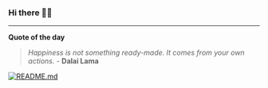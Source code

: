 ### Hi there 👋🏻


---

**Quote of the day**

> *Happiness is not something ready-made. It comes from your own actions.* - **Dalai Lama** 

[![README.md](https://github.com/marcolovazzano/marcolovazzano/actions/workflows/readme.yml/badge.svg?branch=main)](https://github.com/marcolovazzano/marcolovazzano/actions/workflows/readme.yml)
